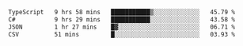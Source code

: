 <!--START_SECTION:waka-->

```txt
TypeScript   9 hrs 58 mins   ███████████▒░░░░░░░░░░░░░   45.79 %
C#           9 hrs 29 mins   ███████████░░░░░░░░░░░░░░   43.58 %
JSON         1 hr 27 mins    █▓░░░░░░░░░░░░░░░░░░░░░░░   06.71 %
CSV          51 mins         █░░░░░░░░░░░░░░░░░░░░░░░░   03.93 %
```

<!--END_SECTION:waka-->